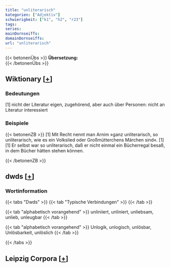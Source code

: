 ```yaml
---
title: "unliterarisch"
kategorien: ["Adjektiv"]
schwierigkeit: ["k1", "h2", "r23"]
tags:
series:
mainDornseiffs:
domainDornseiffs:
url: "unliterarisch"
---
```


{{< betonenÜbs >}}
**Übersetzung:**  
{{< /betonenÜbs >}}

## Wiktionary [[+](https://de.wiktionary.org/wiki/unliterarisch)]

### Bedeutungen
[1] nicht der Literatur eigen, zugehörend, aber auch über Personen: nicht an Literatur interessiert  

### Beispiele
{{< betonenZB >}}
[1] Mit Recht nennt man Arnim »ganz unliterarisch, so unliterarisch, wie es ein Volkslied oder Großmütterchens Märchen sind«. [1]  
[1] Er selbst war so unliterarisch, daß er nicht einmal ein Bücherregal besaß, in dem Bücher hätten stehen können.  

{{< /betonenZB >}}


## dwds [[+](https://www.dwds.de/wb/unliterarisch)]

### Wortinformation
{{< tabs "Dwds" >}}
{{< tab "Typische Verbindungen" >}}
{{< /tab >}}

{{< tab "alphabetisch vorangehend" >}}
unliniiert, unliniert, unliebsam, unlieb, unleugbar
{{< /tab >}}

{{< tab "alphabetisch vorangehend" >}}
Unlogik, unlogisch, unlösbar, Unlösbarkeit, unlöslich
{{< /tab >}}

{{< /tabs >}}

## Leipzig Corpora [[+](https://corpora.uni-leipzig.de/en/res?word=unliterarisch&corpusId=deu_newscrawl-public_2018)]

